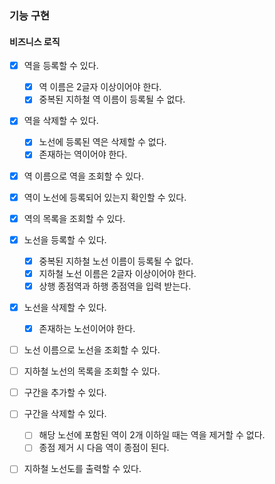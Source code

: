 ### 기능 구현

#### 비즈니스 로직

* [x] 역을 등록할 수 있다.
  * [x] 역 이름은 2글자 이상이어야 한다.
  * [x] 중복된 지하철 역 이름이 등록될 수 없다.
* [x] 역을 삭제할 수 있다.
  * [x] 노선에 등록된 역은 삭제할 수 없다.
  * [x] 존재하는 역이어야 한다.
* [x] 역 이름으로 역을 조회할 수 있다.
* [x] 역이 노선에 등록되어 있는지 확인할 수 있다.
* [x] 역의 목록을 조회할 수 있다.
* [x] 노선을 등록할 수 있다.
  * [x] 중복된 지하철 노선 이름이 등록될 수 없다.
  * [x] 지하철 노선 이름은 2글자 이상이어야 한다.
  * [x] 상행 종점역과 하행 종점역을 입력 받는다.
* [x] 노선을 삭제할 수 있다.
  * [x] 존재하는 노선이어야 한다.
* [ ] 노선 이름으로 노선을 조회할 수 있다.

* [ ] 지하철 노선의 목록을 조회할 수 있다.
* [ ] 구간을 추가할 수 있다.
* [ ] 구간을 삭제할 수 있다.
  * [ ] 해당 노선에 포함된 역이 2개 이하일 때는 역을 제거할 수 없다.
  * [ ] 종점 제거 시 다음 역이 종점이 된다.
* [ ] 지하철 노선도를 출력할 수 있다.

